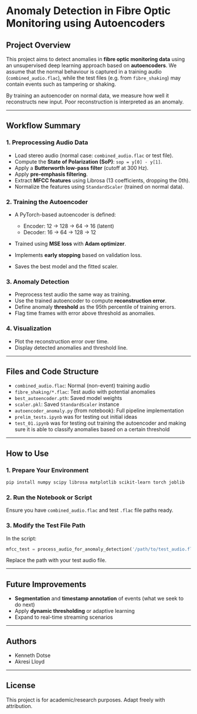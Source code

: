 # Anomaly Detection in Fibre Optic Monitoring using Autoencoders

## Project Overview

This project aims to detect anomalies in **fibre optic monitoring data** using an unsupervised deep learning approach based on **autoencoders**. We assume that the normal behaviour is captured in a training audio (`combined_audio.flac`), while the test files (e.g. from `fibre_shaking`) may contain events such as tampering or shaking.

By training an autoencoder on normal data, we measure how well it reconstructs new input. Poor reconstruction is interpreted as an anomaly.

---

## Workflow Summary

### 1. **Preprocessing Audio Data**

* Load stereo audio (normal case: `combined_audio.flac` or test file).
* Compute the **State of Polarization (SoP)**: `sop = y[0] - y[1]`.
* Apply a **Butterworth low-pass filter** (cutoff at 300 Hz).
* Apply **pre-emphasis filtering**.
* Extract **MFCC features** using Librosa (13 coefficients, dropping the 0th).
* Normalize the features using `StandardScaler` (trained on normal data).

### 2. **Training the Autoencoder**

* A PyTorch-based autoencoder is defined:

  * Encoder: 12 → 128 → 64 → 16 (latent)
  * Decoder: 16 → 64 → 128 → 12
* Trained using **MSE loss** with **Adam optimizer**.
* Implements **early stopping** based on validation loss.
* Saves the best model and the fitted scaler.

### 3. **Anomaly Detection**

* Preprocess test audio the same way as training.
* Use the trained autoencoder to compute **reconstruction error**.
* Define anomaly **threshold** as the 95th percentile of training errors.
* Flag time frames with error above threshold as anomalies.

### 4. **Visualization**

* Plot the reconstruction error over time.
* Display detected anomalies and threshold line.

---

## Files and Code Structure

* `combined_audio.flac`: Normal (non-event) training audio
* `fibre_shaking/*.flac`: Test audio with potential anomalies
* `best_autoencoder.pth`: Saved model weights
* `scaler.pkl`: Saved `StandardScaler` instance
* `autoencoder_anomaly.py` (from notebook): Full pipeline implementation
* `prelim_tests.ipynb` was for testing out initial ideas
* `test_01.ipynb` was for testing out training the autoencoder and making sure it is able to classify anomalies based on a certain threshold

---

## How to Use

### 1. Prepare Your Environment

```bash
pip install numpy scipy librosa matplotlib scikit-learn torch joblib
```

### 2. Run the Notebook or Script

Ensure you have `combined_audio.flac` and test `.flac` file paths ready.

### 3. Modify the Test File Path

In the script:

```python
mfcc_test = process_audio_for_anomaly_detection('/path/to/test_audio.flac')
```

Replace the path with your test audio file.

---

## Future Improvements

* **Segmentation** and **timestamp annotation** of events (what we seek to do next)
* Apply **dynamic thresholding** or adaptive learning
* Expand to real-time streaming scenarios

---

## Authors

* Kenneth Dotse
* Akresi Lloyd

---

## License

This project is for academic/research purposes. Adapt freely with attribution.

